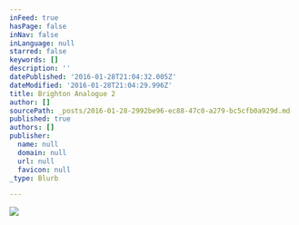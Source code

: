```yaml
---
inFeed: true
hasPage: false
inNav: false
inLanguage: null
starred: false
keywords: []
description: ''
datePublished: '2016-01-28T21:04:32.005Z'
dateModified: '2016-01-28T21:04:29.996Z'
title: Brighton Analogue 2
author: []
sourcePath: _posts/2016-01-28-2992be96-ec88-47c0-a279-bc5cfb0a929d.md
published: true
authors: []
publisher:
  name: null
  domain: null
  url: null
  favicon: null
_type: Blurb

---
```

![](https://the-grid-user-content.s3-us-west-2.amazonaws.com/64ea6514-74ef-4c2f-a9c8-bed7a4701590.jpg)